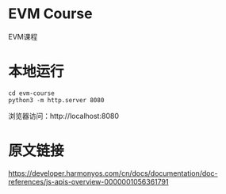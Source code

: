 # EVM Course

EVM课程

# 本地运行
```
cd evm-course
python3 -m http.server 8080
```

浏览器访问：http://localhost:8080

# 原文链接

https://developer.harmonyos.com/cn/docs/documentation/doc-references/js-apis-overview-0000001056361791